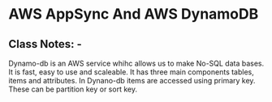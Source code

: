 # AWS AppSync And AWS DynamoDB

## Class Notes: -

Dynamo-db is an AWS service whihc allows us to make No-SQL data bases. It is fast, easy to use and scaleable. It has three main components tables, items and attributes. In Dynano-db items are accessed using primary key. These can be partition key or sort key.
